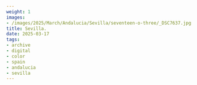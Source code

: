 ```yaml
---
weight: 1
images:
- /images/2025/March/Andalucia/Sevilla/seventeen-o-three/_DSC7637.jpg
title: Sevilla.
date: 2025-03-17
tags:
- archive
- digital
- color
- spain
- andalucia
- sevilla
---
```


